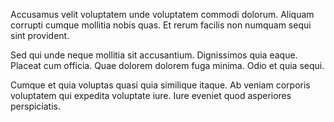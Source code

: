 Accusamus velit voluptatem unde voluptatem commodi dolorum. Aliquam corrupti cumque mollitia nobis quas. Et rerum facilis non numquam sequi sint provident.
 Sed qui unde neque mollitia sit accusantium. Dignissimos quia eaque. Placeat cum officia. Quae dolorem dolorem fuga minima. Odio et quia sequi.
 Cumque et quia voluptas quasi quia similique itaque. Ab veniam corporis voluptatem qui expedita voluptate iure. Iure eveniet quod asperiores perspiciatis.